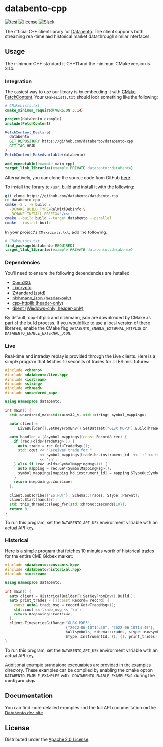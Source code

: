 # databento-cpp

[![test](https://github.com/databento/databento-cpp/actions/workflows/build.yaml/badge.svg?branch=main)](https://github.com/databento/databento-cpp/actions/workflows/build.yaml)
[![license](https://img.shields.io/github/license/databento/databento-cpp?color=blue)](./LICENSE)
[![Slack](https://img.shields.io/badge/join_Slack-community-darkblue.svg?logo=slack)](https://join.slack.com/t/databento-hq/shared_invite/zt-1xk498wxs-9fUs_xhz5ypaGD~mhI_hVQ)

The official C++ client library for [Databento](https://databento.com).
The client supports both streaming real-time and historical market data through similar interfaces.

## Usage

The minimum C++ standard is C++11 and the minimum CMake version is 3.14.

### Integration

The easiest way to use our library is by embedding it with [CMake FetchContent](https://cmake.org/cmake/help/v3.11/module/FetchContent.html).
Your `CMakeLists.txt` should look something like the following:

```cmake
# CMakeLists.txt
cmake_minimum_required(VERSION 3.14)

project(databento_example)
include(FetchContent)

FetchContent_Declare(
  databento
  GIT_REPOSITORY https://github.com/databento/databento-cpp
  GIT_TAG HEAD
)
FetchContent_MakeAvailable(databento)

add_executable(example main.cpp)
target_link_libraries(example PRIVATE databento::databento)
```

Alternatively, you can clone the source code from GitHub [here](https://github.com/databento/databento-cpp).

To install the library to `/usr`, build and install it with the following:

```sh
git clone https://github.com/databento/databento-cpp
cd databento-cpp
cmake -S . -B build \
  -DCMAKE_BUILD_TYPE=RelWithDebInfo \
  -DCMAKE_INSTALL_PREFIX='/usr'
cmake --build build --target databento --parallel
cmake --install build
```

In your project's `CMakeLists.txt`, add the following:

```cmake
# CMakeLists.txt
find_package(databento REQUIRED)
target_link_libraries(example PRIVATE databento::databento)
```

### Dependencies

You'll need to ensure the following dependencies are installed:
- [OpenSSL](https://www.openssl.org/)
- [Libcrypto](https://www.openssl.org/docs/man3.0/man7/crypto.html)
- [Zstandard (zstd)](https://github.com/facebook/zstd)
- [nlohmann\_json (header-only)](https://github.com/nlohmann/json)
- [cpp-httplib (header-only)](https://github.com/yhirose/cpp-httplib)
- [dirent (Windows-only, header-only)](https://github.com/tronkko/dirent)

By default, cpp-httplib and nlohmann\_json are downloaded by CMake as part of the build process.
If you would like to use a local version of these libraries, enable the CMake flag
`DATABENTO_ENABLE_EXTERNAL_HTTPLIB` or `DATABENTO_ENABLE_EXTERNAL_JSON`.

### Live

Real-time and intraday replay is provided through the Live clients.
Here is a simple program that fetches 10 seconds of trades for all ES mini futures:

```cpp
#include <chrono>
#include <databento/live.hpp>
#include <iostream>
#include <string>
#include <thread>
#include <unordered_map>

using namespace databento;

int main() {
  std::unordered_map<std::uint32_t, std::string> symbol_mappings;

  auto client =
      LiveBuilder{}.SetKeyFromEnv().SetDataset("GLBX.MDP3").BuildThreaded();

  auto handler = [&symbol_mappings](const Record& rec) {
    if (rec.Holds<TradeMsg>()) {
      auto trade = rec.Get<TradeMsg>();
      std::cout << "Received trade for "
                << symbol_mappings[trade.hd.instrument_id] << ':' << trade
                << '\n';
    } else if (rec.Holds<SymbolMappingMsg>()) {
      auto mapping = rec.Get<SymbolMappingMsg>();
      symbol_mappings[mapping.hd.instrument_id] = mapping.STypeOutSymbol();
    }
    return KeepGoing::Continue;
  };

  client.Subscribe({"ES.FUT"}, Schema::Trades, SType::Parent);
  client.Start(handler);
  std::this_thread::sleep_for(std::chrono::seconds{10});
  return 0;
}
```
To run this program, set the `DATABENTO_API_KEY` environment variable with an actual API key.

### Historical

Here is a simple program that fetches 10 minutes worth of historical trades for the entire CME Globex market:

```cpp
#include <databento/constants.hpp>
#include <databento/historical.hpp>
#include <iostream>

using namespace databento;

int main() {
  auto client = HistoricalBuilder{}.SetKeyFromEnv().Build();
  auto print_trades = [](const Record& record) {
    const auto& trade_msg = record.Get<TradeMsg>();
    std::cout << trade_msg << '\n';
    return KeepGoing::Continue;
  };
  client.TimeseriesGetRange("GLBX.MDP3",
                            {"2022-06-10T14:30", "2022-06-10T14:40"},
                            kAllSymbols, Schema::Trades, SType::RawSymbol,
                            SType::InstrumentId, {}, {}, print_trades);
}
```

To run this program, set the `DATABENTO_API_KEY` environment variable with an actual API key.

Additional example standalone executables are provided in the [examples](./examples) directory.
These examples can be compiled by enabling the cmake option `DATABENTO_ENABLE_EXAMPLES` with `-DDATABENTO_ENABLE_EXAMPLES=1` during the configure step.

## Documentation

You can find more detailed examples and the full API documentation on the [Databento doc site](https://docs.databento.com/getting-started?historical=cpp&live=cpp).

## License

Distributed under the [Apache 2.0 License](https://www.apache.org/licenses/LICENSE-2.0.html).

